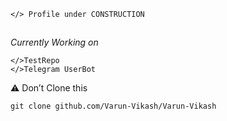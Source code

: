 ```
</> Profile under CONSTRUCTION
```
##
_Currently Working on_ 
```
</>TestRepo
</>Telegram UserBot
``` 

⚠️ Don’t Clone this 
```
git clone github.com/Varun-Vikash/Varun-Vikash 
